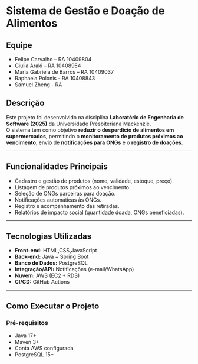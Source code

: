 # Sistema de Gestão e Doação de Alimentos

## Equipe
- Felipe Carvalho – RA 10409804  
- Giulia Araki – RA 10408954  
- Maria Gabriela de Barros – RA 10409037  
- Raphaela Polonis - RA 10408843  
- Samuel Zheng - RA  

## Descrição
Este projeto foi desenvolvido na disciplina **Laboratório de Engenharia de Software (2025)** da Universidade Presbiteriana Mackenzie.  
O sistema tem como objetivo **reduzir o desperdício de alimentos em supermercados**, permitindo o **monitoramento de produtos próximos ao vencimento**, envio de **notificações para ONGs** e o **registro de doações**.

---

## Funcionalidades Principais
- Cadastro e gestão de produtos (nome, validade, estoque, preço).  
- Listagem de produtos próximos ao vencimento.  
- Seleção de ONGs parceiras para doação.  
- Notificações automáticas às ONGs.  
- Registro e acompanhamento das retiradas.  
- Relatórios de impacto social (quantidade doada, ONGs beneficiadas).  

---

## Tecnologias Utilizadas
- **Front-end:** HTML,CSS,JavaScript 
- **Back-end:** Java + Spring Boot
- **Banco de Dados:** PostgreSQL  
- **Integração/API:** Notificações (e-mail/WhatsApp)  
- **Nuvem:** AWS (EC2 + RDS)  
- **CI/CD:** GitHub Actions  

---

## Como Executar o Projeto
### Pré-requisitos
- Java 17+ 
- Maven 3+
- Conta AWS configurada
- PostgreSQL 15+

